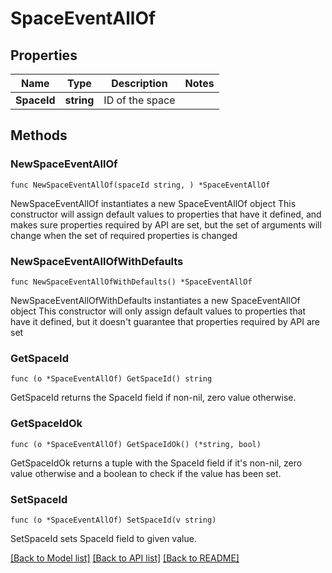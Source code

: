 # SpaceEventAllOf

## Properties

Name | Type | Description | Notes
------------ | ------------- | ------------- | -------------
**SpaceId** | **string** | ID of the space | 

## Methods

### NewSpaceEventAllOf

`func NewSpaceEventAllOf(spaceId string, ) *SpaceEventAllOf`

NewSpaceEventAllOf instantiates a new SpaceEventAllOf object
This constructor will assign default values to properties that have it defined,
and makes sure properties required by API are set, but the set of arguments
will change when the set of required properties is changed

### NewSpaceEventAllOfWithDefaults

`func NewSpaceEventAllOfWithDefaults() *SpaceEventAllOf`

NewSpaceEventAllOfWithDefaults instantiates a new SpaceEventAllOf object
This constructor will only assign default values to properties that have it defined,
but it doesn't guarantee that properties required by API are set

### GetSpaceId

`func (o *SpaceEventAllOf) GetSpaceId() string`

GetSpaceId returns the SpaceId field if non-nil, zero value otherwise.

### GetSpaceIdOk

`func (o *SpaceEventAllOf) GetSpaceIdOk() (*string, bool)`

GetSpaceIdOk returns a tuple with the SpaceId field if it's non-nil, zero value otherwise
and a boolean to check if the value has been set.

### SetSpaceId

`func (o *SpaceEventAllOf) SetSpaceId(v string)`

SetSpaceId sets SpaceId field to given value.



[[Back to Model list]](../README.md#documentation-for-models) [[Back to API list]](../README.md#documentation-for-api-endpoints) [[Back to README]](../README.md)


